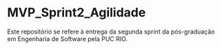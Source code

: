 # MVP_Sprint2_Agilidade
Este repositório se refere à entrega da segunda sprint da pós-graduação em Engenharia de Software pela PUC RIO.
